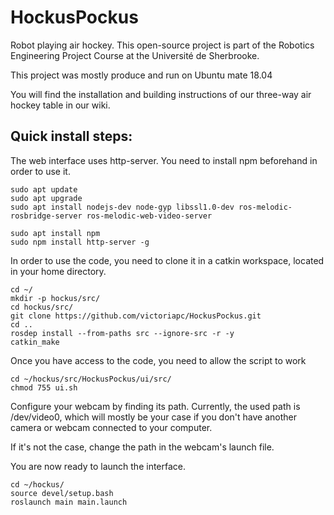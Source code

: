 # HockusPockus
Robot playing air hockey.
This open-source project is part of the Robotics Engineering Project Course at the Université de Sherbrooke.

This project was mostly produce and run on Ubuntu mate 18.04

You will find the installation and building instructions of our three-way air hockey table in our wiki.

## Quick install steps:

The web interface uses http-server. You need to install npm beforehand in order to use it.

    sudo apt update
    sudo apt upgrade
    sudo apt install nodejs-dev node-gyp libssl1.0-dev ros-melodic-rosbridge-server ros-melodic-web-video-server

    sudo apt install npm
    sudo npm install http-server -g

In order to use the code, you need to clone it in a catkin workspace, located in your home directory.

    cd ~/
    mkdir -p hockus/src/
    cd hockus/src/
    git clone https://github.com/victoriapc/HockusPockus.git
    cd ..
    rosdep install --from-paths src --ignore-src -r -y
    catkin_make

Once you have access to the code, you need to allow the script to work

    cd ~/hockus/src/HockusPockus/ui/src/
    chmod 755 ui.sh

Configure your webcam by finding its path. Currently, the used path is /dev/video0, which will mostly be your case if you don't have another camera or webcam connected to your computer.

If it's not the case, change the path in the webcam's launch file.

You are now ready to launch the interface.

    cd ~/hockus/
    source devel/setup.bash
    roslaunch main main.launch

